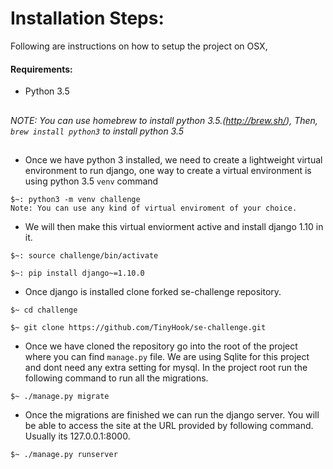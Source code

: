 # Installation Steps:

Following are instructions on how to setup the project on OSX,
#### Requirements:

* Python 3.5

##
*NOTE: You can use homebrew to install python 3.5.(http://brew.sh/), Then, `brew install python3` to install python 3.5*

##

- Once we have python 3 installed, we need to create a lightweight virtual environment to run django, one way to create a virtual environment is using python 3.5 `venv` command
```
$~: python3 -m venv challenge
Note: You can use any kind of virtual enviroment of your choice.
```
- We will then make this virtual enviorment active and install django 1.10 in it.
```
$~: source challenge/bin/activate

$~: pip install django~=1.10.0
```
- Once django is installed clone forked se-challenge repository.
```
$~ cd challenge

$~ git clone https://github.com/TinyHook/se-challenge.git
```
- Once we have cloned the repository go into the root of the project where you can find `manage.py` file. We are using Sqlite for this project and dont need any extra setting for mysql. In the project root run the following command to run all the migrations.
```
$~ ./manage.py migrate
```
- Once the migrations are finished we can run the django server. You will be able to access the site at the URL provided by following command. Usually its 127.0.0.1:8000.
```
$~ ./manage.py runserver
```
